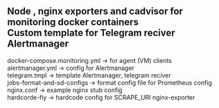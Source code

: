 Node , nginx exporters and cadvisor for monitoring docker containers \
Custom template for Telegram reciver Alertmanager
-
docker-compose.monitoring.yml -> for agent (VM) clients \
alertmanager.yml -> config for Alertmanager \
telegram.tmpl -> template Alertmanager, telegram reciver \
jobs-format-and-sd-configs -> format config file for Prometheus config \
nginx.conf -> example nginx stub config \
hardcorde-fiy -> hardcode config for SCRAPE_URI nginx-exporter

